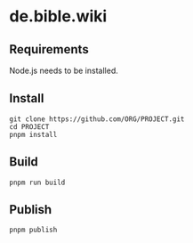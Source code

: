 # de.bible.wiki

## Requirements

Node.js needs to be installed.

## Install

    git clone https://github.com/ORG/PROJECT.git
    cd PROJECT
    pnpm install

## Build

    pnpm run build 
    
## Publish

    pnpm publish
